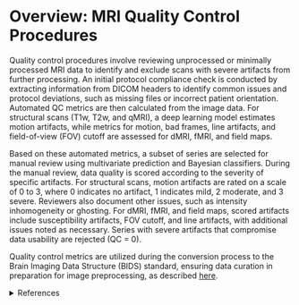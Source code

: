 # Overview: MRI Quality Control Procedures

Quality control procedures involve reviewing unprocessed or minimally processed MRI data to identify and exclude scans with severe artifacts from further processing. An initial protocol compliance check is conducted by extracting information from DICOM headers to identify common issues and protocol deviations, such as missing files or incorrect patient orientation. Automated QC metrics are then calculated from the image data. For structural scans (T1w, T2w, and qMRI), a deep learning model estimates motion artifacts, while metrics for motion, bad frames, line artifacts, and field-of-view (FOV) cutoff are assessed for dMRI, fMRI, and field maps.

Based on these automated metrics, a subset of series are selected for manual review using multivariate prediction and Bayesian classifiers. During the manual review, data quality is scored according to the severity of specific artifacts. For structural scans, motion artifacts are rated on a scale of 0 to 3, where 0 indicates no artifact, 1 indicates mild, 2 moderate, and 3 severe. Reviewers also document other issues, such as intensity inhomogeneity or ghosting. For dMRI, fMRI, and field maps, scored artifacts include susceptibility artifacts, FOV cutoff, and line artifacts, with additional issues noted as necessary. Series with severe artifacts that compromise data usability are rejected (QC = 0).

Quality control metrics are utilized during the conversion process to the Brain Imaging Data Structure (BIDS) standard, ensuring data curation in preparation for image preprocessing, as described [here](../../datacuration/bids.md#data-curation--exclusion-criteria).

<details class="collapsible references">
  <summary class="references">References</summary>
 <ul>
<li>Dean III, D. C., Tisdall, M. D., Wisnowski, J. L., Feczko, E., Gagoski, B., Alexander, A. L., ... &amp; HBCD MRI Working Group. (2024). Quantifying brain development in the HEALthy Brain and Child Development (HBCD) Study: The magnetic resonance imaging and spectroscopy protocol. <em>Developmental Cognitive Neuroscience</em>, 70, 101452. <a href="https://doi.org/10.1016/j.dcn.2024.101452">https://doi.org/10.1016/j.dcn.2024.101452</a></li>
</ul>
</details>